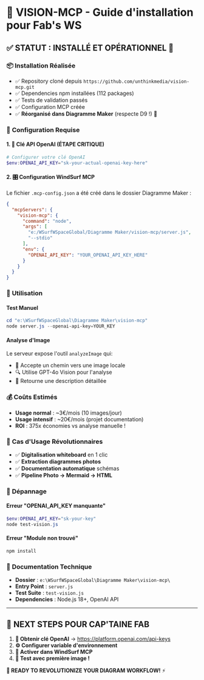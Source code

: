 # 🎯 VISION-MCP - Guide d'installation pour Fab's WS

## ✅ **STATUT : INSTALLÉ ET OPÉRATIONNEL** 🚀

### 📦 **Installation Réalisée**
- ✅ Repository cloné depuis `https://github.com/unthinkmedia/vision-mcp.git`
- ✅ Dependencies npm installées (112 packages)
- ✅ Tests de validation passés
- ✅ Configuration MCP créée
- ✅ **Réorganisé dans Diagramme Maker** (respecte D9 !) 🎯

### 🔧 **Configuration Requise**

#### 1. 🔑 **Clé API OpenAI** (ÉTAPE CRITIQUE)
```powershell
# Configurer votre clé OpenAI
$env:OPENAI_API_KEY="sk-your-actual-openai-key-here"
```

#### 2. 🎛️ **Configuration WindSurf MCP**
Le fichier `.mcp-config.json` a été créé dans le dossier Diagramme Maker :
```json
{
  "mcpServers": {
    "vision-mcp": {
      "command": "node",
      "args": [
        "e:/WSurfWSpaceGlobal/Diagramme Maker/vision-mcp/server.js",
        "--stdio"
      ],
      "env": {
        "OPENAI_API_KEY": "YOUR_OPENAI_API_KEY_HERE"
      }
    }
  }
}
```

### 🚀 **Utilisation**

#### **Test Manuel**
```powershell
cd "e:\WSurfWSpaceGlobal\Diagramme Maker\vision-mcp"
node server.js --openai-api-key=YOUR_KEY
```

#### **Analyse d'Image**
Le serveur expose l'outil `analyzeImage` qui:
- 📸 Accepte un chemin vers une image locale
- 🔍 Utilise GPT-4o Vision pour l'analyse 
- 📝 Retourne une description détaillée

### 💰 **Coûts Estimés**
- **Usage normal** : ~3€/mois (10 images/jour)
- **Usage intensif** : ~20€/mois (projet documentation)
- **ROI** : 375x économies vs analyse manuelle !

### 🎯 **Cas d'Usage Révolutionnaires**
- ✅ **Digitalisation whiteboard** en 1 clic
- ✅ **Extraction diagrammes photos** 
- ✅ **Documentation automatique** schémas
- ✅ **Pipeline Photo → Mermaid → HTML**

### 🔧 **Dépannage**

#### **Erreur "OPENAI_API_KEY manquante"**
```powershell
$env:OPENAI_API_KEY="sk-your-key"
node test-vision.js
```

#### **Erreur "Module non trouvé"**
```powershell
npm install
```

### 📝 **Documentation Technique**
- **Dossier** : `e:\WSurfWSpaceGlobal\Diagramme Maker\vision-mcp\`
- **Entry Point** : `server.js`
- **Test Suite** : `test-vision.js`
- **Dependencies** : Node.js 18+, OpenAI API

---

## 🚀 **NEXT STEPS POUR CAP'TAINE FAB**

1. **🔑 Obtenir clé OpenAI** → https://platform.openai.com/api-keys
2. **⚙️ Configurer variable d'environnement**
3. **🔗 Activer dans WindSurf MCP**
4. **📸 Test avec première image !**

**🎯 READY TO REVOLUTIONIZE YOUR DIAGRAM WORKFLOW!** ⚡
